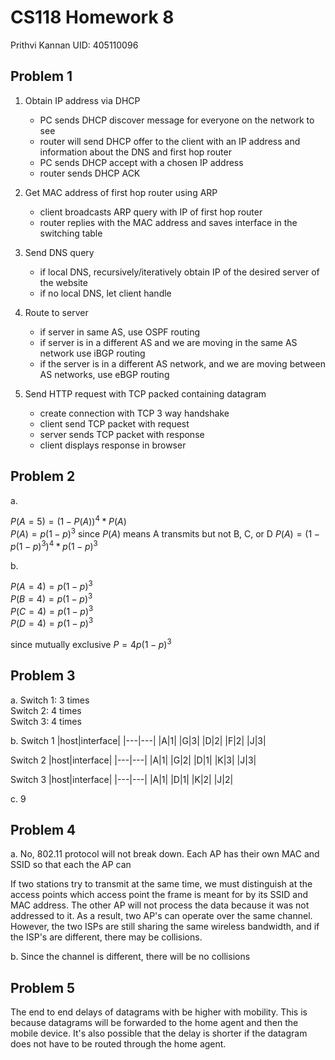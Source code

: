 # CS118 Homework 8

Prithvi Kannan
UID: 405110096

## Problem 1

1. Obtain IP address via DHCP

    - PC sends DHCP discover message for everyone on the network to see
    - router will send DHCP offer to the client with an IP address and information about the DNS and first hop router
    - PC sends DHCP accept with a chosen IP address
    - router sends DHCP ACK

2. Get MAC address of first hop router using ARP

    - client broadcasts ARP query with IP of first hop router
    - router replies with the MAC address and saves interface in the switching table

3. Send DNS query

    - if local DNS, recursively/iteratively obtain IP of the desired server of the website
    - if no local DNS, let client handle

4. Route to server

    - if server in same AS, use OSPF routing
    - if server is in a different AS and we are moving in the same AS network
    use iBGP routing
    - if the server is in a different AS network, and we are moving between AS networks,
    use eBGP routing

5. Send HTTP request with TCP packed containing datagram

    - create connection with TCP 3 way handshake
    - client send TCP packet with request
    - server sends TCP packet with response
    - client displays response in browser

## Problem 2

a. 

$P(A=5)=(1-P(A))^4*P(A)$ \
$P(A)=p(1-p)^3$ since $P(A)$ means A transmits but not B, C, or D
$P(A)=(1-p(1-p)^3)^4 *p(1-p)^3$

b. 

$P(A=4)=p(1-p)^3$ \
$P(B=4)=p(1-p)^3$ \
$P(C=4)=p(1-p)^3$ \
$P(D=4)=p(1-p)^3$ 

since mutually exclusive $P=4p(1-p)^3$

## Problem 3

a. Switch 1: 3 times \
Switch 2: 4 times \
Switch 3: 4 times

b. Switch 1
|host|interface|
|---|---|
|A|1|
|G|3|
|D|2|
|F|2|
|J|3| 

Switch 2
|host|interface|
|---|---|
|A|1|
|G|2|
|D|1|
|K|3|
|J|3| 

Switch 3
|host|interface|
|---|---|
|A|1|
|D|1|
|K|2|
|J|2|

c. 9


## Problem 4

a. No, 802.11 protocol will not break down. Each AP has their own MAC and SSID so that each the AP can 

If two stations try to transmit at the same time, we must distinguish at the access points which access point the frame is meant for by its SSID and MAC address. The other AP will not process the data because it was not addressed to it. As a result, two AP's can operate over the same channel. However, the two ISPs are still sharing the same wireless bandwidth, and if the ISP's are different, there may be collisions.

b. Since the channel is different, there will be no collisions

## Problem 5
 
The end to end delays of datagrams with be higher with mobility. This is because datagrams will be forwarded to the home agent and then the mobile device. It's also possible that the delay is shorter if the datagram does not have to be routed through the home agent. 

